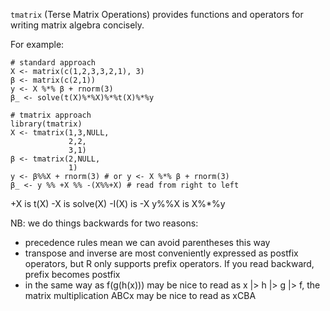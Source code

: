 `tmatrix` (Terse Matrix Operations) provides functions and operators for writing matrix algebra concisely.

For example:

```
# standard approach
X <- matrix(c(1,2,3,3,2,1), 3)
β <- matrix(c(2,1))
y <- X %*% β + rnorm(3)
β_ <- solve(t(X)%*%X)%*%t(X)%*%y

# tmatrix approach
library(tmatrix)
X <- tmatrix(1,3,NULL,
             2,2,
			 3,1)
β <- tmatrix(2,NULL,
             1)
y <- β%%X + rnorm(3) # or y <- X %*% β + rnorm(3)
β_ <- y %% +X %% -(X%%+X) # read from right to left
```

+X is t(X)
-X is solve(X)
-I(X) is -X
y%%X is X%*%y

NB: we do things backwards for two reasons:
- precedence rules mean we can avoid parentheses this way
- transpose and inverse are most conveniently expressed as postfix operators, but R only supports prefix operators. If you read backward, prefix becomes postfix
- in the same way as f(g(h(x))) may be nice to read as x |> h |> g |> f, the matrix multiplication ABCx may be nice to read as xCBA

